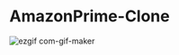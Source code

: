 # AmazonPrime-Clone
![ezgif com-gif-maker](https://user-images.githubusercontent.com/84489402/172655154-03bf4c08-4cde-40dc-b706-0faa0003e992.gif)
